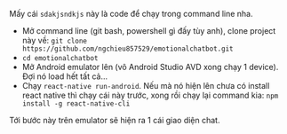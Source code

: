 Mấy cái `sdakjsndkjs` này là code để chạy trong command line nha.

- Mở command line (git bash, powershell gì đấy tùy anh), clone project này về: `git clone https://github.com/ngchieu857529/emotionalchatbot.git`
- `cd emotionalchatbot`
- Mở Android emulator lên (vô Android Studio AVD xong chạy 1 device). Đợi nó load hết tất cả...
- Chạy `react-native run-android`. Nếu mà nó hiện lên chưa có install react native thì chạy cái này trước, xong rồi chạy lại command kia: `npm install -g react-native-cli`

Tới bước này trên emulator sẽ hiện ra 1 cái giao diện chat.

